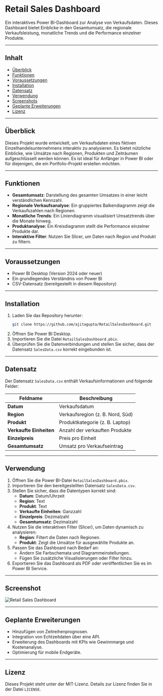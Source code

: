 
# **Retail Sales Dashboard**

Ein interaktives Power BI-Dashboard zur Analyse von Verkaufsdaten. Dieses Dashboard bietet Einblicke in den Gesamtumsatz, die regionale Verkaufsleistung, monatliche Trends und die Performance einzelner Produkte.

---

## **Inhalt**

- [Überblick](#überblick)
- [Funktionen](#funktionen)
- [Voraussetzungen](#voraussetzungen)
- [Installation](#installation)
- [Datensatz](#datensatz)
- [Verwendung](#verwendung)
- [Screenshots](#screenshots)
- [Geplante Erweiterungen](#geplante-erweiterungen)
- [Lizenz](#lizenz)

---

## **Überblick**

Dieses Projekt wurde entwickelt, um Verkaufsdaten eines fiktiven Einzelhandelsunternehmens interaktiv zu analysieren. Es bietet nützliche Einblicke, wie Umsätze nach Regionen, Produkten und Zeiträumen aufgeschlüsselt werden können. Es ist ideal für Anfänger in Power BI oder für diejenigen, die ein Portfolio-Projekt erstellen möchten.

---

## **Funktionen**

- **Gesamtumsatz**: Darstellung des gesamten Umsatzes in einer leicht verständlichen Kennzahl.
- **Regionale Verkaufsanalyse**: Ein gruppiertes Balkendiagramm zeigt die Verkaufszahlen nach Regionen.
- **Monatliche Trends**: Ein Liniendiagramm visualisiert Umsatztrends über die Monate hinweg.
- **Produktanalyse**: Ein Kreisdiagramm stellt die Performance einzelner Produkte dar.
- **Interaktive Filter**: Nutzen Sie Slicer, um Daten nach Region und Produkt zu filtern.

---

## **Voraussetzungen**

- Power BI Desktop (Version 2024 oder neuer)
- Ein grundlegendes Verständnis von Power BI
- CSV-Datensatz (bereitgestellt in diesem Repository)

---

## **Installation**

1. Laden Sie das Repository herunter:
   ```bash
   git clone https://github.com/ajitagupta/RetailSalesDashboard.git
2. Öffnen Sie Power BI Desktop.
3. Importieren Sie die Datei ```RetailSalesDashboard.pbix```.
4. Überprüfen Sie die Datenverbindungen und stellen Sie sicher, dass der Datensatz ```SalesData.csv``` korrekt eingebunden ist.

---

## **Datensatz**

Der Datensatz `SalesData.csv` enthält Verkaufsinformationen und folgende Felder:

| **Feldname**           | **Beschreibung**                        |
|-------------------------|------------------------------------------|
| **Datum**              | Verkaufsdatum                           |
| **Region**             | Verkaufsregion (z. B. Nord, Süd)        |
| **Produkt**            | Produktkategorie (z. B. Laptop)         |
| **Verkaufte Einheiten** | Anzahl der verkauften Produkte          |
| **Einzelpreis**        | Preis pro Einheit                       |
| **Gesamtumsatz**       | Umsatz pro Verkaufseintrag              |

---

## **Verwendung**

1. Öffnen Sie die Power BI-Datei `RetailSalesDashboard.pbix`.
2. Importieren Sie den bereitgestellten Datensatz `SalesData.csv`.
3. Stellen Sie sicher, dass die Datentypen korrekt sind:
   - **Datum**: Datum/Uhrzeit
   - **Region**: Text
   - **Produkt**: Text
   - **Verkaufte Einheiten**: Ganzzahl
   - **Einzelpreis**: Dezimalzahl
   - **Gesamtumsatz**: Dezimalzahl
4. Nutzen Sie die interaktiven Filter (Slicer), um Daten dynamisch zu analysieren:
   - **Region**: Filtert die Daten nach Regionen.
   - **Produkt**: Zeigt die Umsätze für ausgewählte Produkte an.
5. Passen Sie das Dashboard nach Bedarf an:
   - Ändern Sie Farbschemata und Diagrammeinstellungen.
   - Fügen Sie zusätzliche Visualisierungen oder Filter hinzu.
6. Exportieren Sie das Dashboard als PDF oder veröffentlichen Sie es im Power BI Service.

---

## **Screenshot**

![Retail Sales Dashboard](https://i.ibb.co/ZcWnK2S/dashboard.png "Retail Sales Dashboard")

---

## **Geplante Erweiterungen**

- Hinzufügen von Zeitreihenprognosen.
- Integration von Echtzeitdaten über eine API.
- Erweiterung des Dashboards mit KPIs wie Gewinnmarge und Kostenanalyse.
- Optimierung für mobile Endgeräte.

---

## **Lizenz**
Dieses Projekt steht unter der MIT-Lizenz.
Details zur Lizenz finden Sie in der Datei ```LICENSE```.

